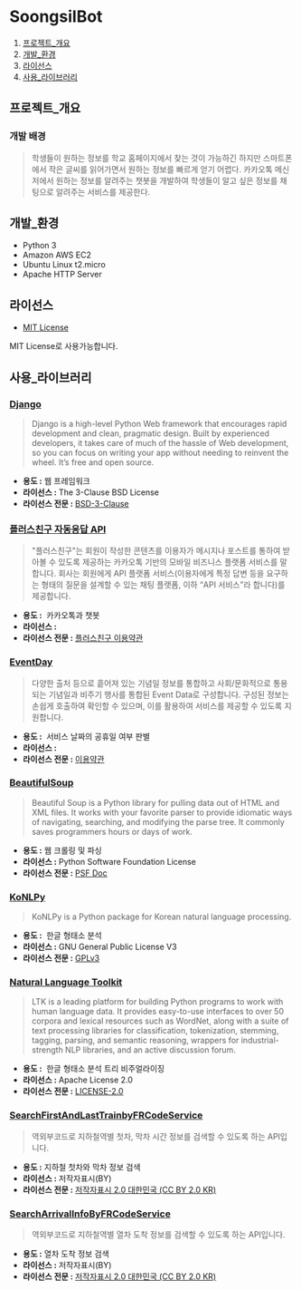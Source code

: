 # SoongsilBot

1. [프로젝트_개요](#프로젝트_개요)
2. [개발_환경](#개발_환경)
3. [라이선스](#라이선스)
4. [사용_라이브러리](#사용_라이브러리)

## 프로젝트_개요

### 개발 배경

> 학생들이 원하는 정보를 학교 홈페이지에서 찾는 것이 가능하긴 하지만 스마트폰에서 작은 글씨를 읽어가면서 원하는 정보를 빠르게 얻기 어렵다. 카카오톡 메신저에서 원하는 정보를 알려주는 챗봇을 개발하여 학생들이 알고 싶은 정보를 채팅으로 알려주는 서비스를 제공한다.

## 개발_환경
* Python 3
* Amazon AWS EC2
* Ubuntu Linux t2.micro
* Apache HTTP Server

## 라이선스
* [MIT License](LICENSE)

MIT License로 사용가능합니다.

## 사용_라이브러리

### [Django](https://www.djangoproject.com/)
> Django is a high-level Python Web framework that encourages rapid development and clean, pragmatic design. Built by experienced developers, it takes care of much of the hassle of Web development, so you can focus on writing your app without needing to reinvent the wheel. It’s free and open source.

* **용도 :** 웹 프레임워크
* **라이선스 :** The 3-Clause BSD License
* **라이선스 전문 :** [BSD-3-Clause](https://opensource.org/licenses/BSD-3-Clause)

### [플러스친구 자동응답 API](https://github.com/plusfriend/auto_reply)
> "플러스친구"는 회원이 작성한 콘텐츠를 이용자가 메시지나 포스트를 통하여 받아볼 수 있도록 제공하는 카카오톡 기반의 모바일 비즈니스 플랫폼 서비스를 말합니다. 회사는 회원에게 API 플랫폼 서비스(이용자에게 특정 답변 등을 요구하는 형태의 질문을 설계할 수 있는 채팅 플랫폼, 이하 “API 서비스”라 합니다)를 제공합니다.

* **용도 :**  카카오톡과 챗봇 
* **라이선스 :**
* **라이선스 전문 :** [플러스친구 이용약관](https://center-pf.kakao.com/terms)

### [EventDay](https://developers.sktelecom.com/content/sktApi/view/?svcId=10072)
> 다양한 출처 등으로 흩어져 있는 기념일 정보를 통합하고 사회/문화적으로 통용되는 기념일과 비주기 행사를 통합된 Event Data로 구성합니다. 구성된 정보는 손쉽게 호출하여 확인할 수 있으며, 이를 활용하여 서비스를 제공할 수 있도록 지원합니다.

* **용도 :**  서비스 날짜의 공휴일 여부 판별
* **라이선스 :** 
* **라이선스 전문 :** [이용약관](https://developers.sktelecom.com/policy/accessTerms/)

### [BeautifulSoup](https://www.crummy.com/software/BeautifulSoup/bs4/doc/)
> Beautiful Soup is a Python library for pulling data out of HTML and XML files. It works with your favorite parser to provide idiomatic ways of navigating, searching, and modifying the parse tree. It commonly saves programmers hours or days of work.

* **용도 :** 웹 크롤링 및 파싱
* **라이선스 :** Python Software Foundation License
* **라이선스 전문 :** [PSF Doc](https://docs.python.org/3/license.html)

### [KoNLPy](http://konlpy.org/ko/latest/#)
> KoNLPy is a Python package for Korean natural language processing.

* **용도 :**  한글 형태소 분석
* **라이선스 :** GNU General Public License V3
* **라이선스 전문 :** [GPLv3](http://www.gnu.org/licenses/gpl.html)

### [Natural Language Toolkit](http://www.nltk.org/)
> LTK is a leading platform for building Python programs to work with human language data. It provides easy-to-use interfaces to over 50 corpora and lexical resources such as WordNet, along with a suite of text processing libraries for classification, tokenization, stemming, tagging, parsing, and semantic reasoning, wrappers for industrial-strength NLP libraries, and an active discussion forum.

* **용도 :**  한글 형태소 분석 트리 비주얼라이징
* **라이선스 :** Apache License 2.0
* **라이선스 전문 :** [LICENSE-2.0](http://www.apache.org/licenses/LICENSE-2.0)

### [SearchFirstAndLastTrainbyFRCodeService](http://data.seoul.go.kr/openinf/openapiview.jsp?infId=OA-1191&tMenu=11)
> 역외부코드로 지하철역별 첫차, 막차 시간 정보를 검색할 수 있도록 하는 API입니다.

* **용도 :** 지하철 첫차와 막차 정보 검색
* **라이선스 :** 저작자표시(BY)
* **라이선스 전문 :** [저작자표시 2.0 대한민국 (CC BY 2.0 KR)](https://creativecommons.org/licenses/by/2.0/kr/)

### [SearchArrivalInfoByFRCodeService](http://data.seoul.go.kr/openinf/openapiview.jsp?infId=OA-102&tMenu=11)
> 역외부코드로 지하철역별 열차 도착 정보를 검색할 수 있도록 하는 API입니다.

* **용도 :** 열차 도착 정보 검색
* **라이선스 :** 저작자표시(BY)
* **라이선스 전문 :** [저작자표시 2.0 대한민국 (CC BY 2.0 KR)](https://creativecommons.org/licenses/by/2.0/kr/)
